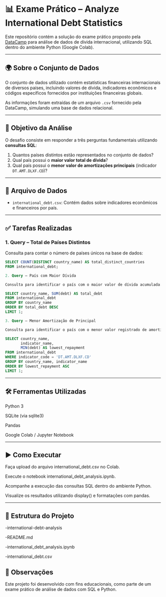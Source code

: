 # 📊 Exame Prático – Analyze International Debt Statistics

Este repositório contém a solução do exame prático proposto pela [DataCamp](https://www.datacamp.com/) para análise de dados de dívida internacional, utilizando SQL dentro do ambiente Python (Google Colab).

---

## 🌍 Sobre o Conjunto de Dados

O conjunto de dados utilizado contém estatísticas financeiras internacionais de diversos países, incluindo valores de dívida, indicadores econômicos e códigos específicos fornecidos por instituições financeiras globais.

As informações foram extraídas de um arquivo `.csv` fornecido pela DataCamp, simulando uma base de dados relacional.

---

## 🎯 Objetivo da Análise

O desafio consiste em responder a três perguntas fundamentais utilizando **consultas SQL**:

1. Quantos países distintos estão representados no conjunto de dados?
2. Qual país possui o **maior valor total de dívida**?
3. Qual país possui o **menor valor de amortizações principais** (indicador `DT.AMT.DLXF.CD`)?

---

## 📁 Arquivo de Dados

- `international_debt.csv`: Contém dados sobre indicadores econômicos e financeiros por país.

---

## ✅ Tarefas Realizadas

### 1. Query – Total de Países Distintos

Consulta para contar o número de países únicos na base de dados:

```sql
SELECT COUNT(DISTINCT country_name) AS total_distinct_countries
FROM international_debt;

2. Query – País com Maior Dívida

Consulta para identificar o país com o maior valor de dívida acumulada:

SELECT country_name, SUM(debt) AS total_debt
FROM international_debt
GROUP BY country_name
ORDER BY total_debt DESC
LIMIT 1;

3. Query – Menor Amortização de Principal

Consulta para identificar o país com o menor valor registrado de amortização do principal da dívida (indicador DT.AMT.DLXF.CD):

SELECT country_name,
	   indicator_name,
	   MIN(debt) AS lowest_repayment
FROM international_debt
WHERE indicator_code = 'DT.AMT.DLXF.CD'
GROUP BY country_name, indicator_name
ORDER BY lowest_repayment ASC
LIMIT 1;

```
--- 

## 🛠️ Ferramentas Utilizadas

Python 3

SQLite (via sqlite3)

Pandas

Google Colab / Jupyter Notebook

---

## ▶️ Como Executar

Faça upload do arquivo international_debt.csv no Colab.

Execute o notebook international_debt_analysis.ipynb.

Acompanhe a execução das consultas SQL dentro do ambiente Python.

Visualize os resultados utilizando display() e formatações com pandas.

---

## 📂 Estrutura do Projeto

   -international-debt-analysis

   -README.md

   -international_debt_analysis.ipynb

   -international_debt.csv

## 📌 Observações

Este projeto foi desenvolvido com fins educacionais, como parte de um exame prático de análise de dados com SQL e Python.